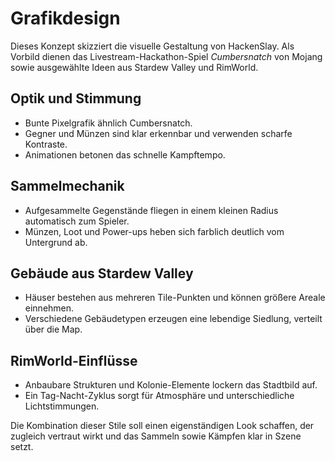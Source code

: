 # Grafikdesign

Dieses Konzept skizziert die visuelle Gestaltung von HackenSlay. Als Vorbild dienen das Livestream-Hackathon-Spiel *Cumbersnatch* von Mojang sowie ausgewählte Ideen aus Stardew Valley und RimWorld.

## Optik und Stimmung
- Bunte Pixelgrafik ähnlich Cumbersnatch.
- Gegner und Münzen sind klar erkennbar und verwenden scharfe Kontraste.
- Animationen betonen das schnelle Kampftempo.

## Sammelmechanik
- Aufgesammelte Gegenstände fliegen in einem kleinen Radius automatisch zum Spieler.
- Münzen, Loot und Power-ups heben sich farblich deutlich vom Untergrund ab.

## Gebäude aus Stardew Valley
- Häuser bestehen aus mehreren Tile-Punkten und können größere Areale einnehmen.
- Verschiedene Gebäudetypen erzeugen eine lebendige Siedlung, verteilt über die Map.

## RimWorld-Einflüsse
- Anbaubare Strukturen und Kolonie-Elemente lockern das Stadtbild auf.
- Ein Tag-Nacht-Zyklus sorgt für Atmosphäre und unterschiedliche Lichtstimmungen.

Die Kombination dieser Stile soll einen eigenständigen Look schaffen, der zugleich vertraut wirkt und das Sammeln sowie Kämpfen klar in Szene setzt.
